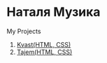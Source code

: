 # Наталя Музика
My Projects
1. [Kvast(HTML, CSS)](https://def9107.github.io/Kvast/ "Проект №1")
2. [Tajem(HTML, CSS)](https://def9107.github.io/Tajem/ "Проект №2")

